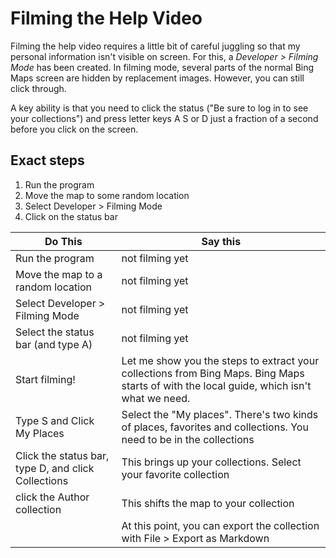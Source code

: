 ﻿# Filming the Help Video

Filming the help video requires a little bit of careful juggling so that my personal information isn't visible on screen. For this, a *Developer > Filming Mode* has been created. In filming mode, several parts of the normal Bing Maps screen are hidden by replacement images. However, you can still click through. 

A key ability is that you need to click the status ("Be sure to log in to see your collections") and press letter keys A S or D just a fraction of a second before you click on the screen.


## Exact steps 

1. Run the program
2. Move the map to some random location
3. Select Developer > Filming Mode
4. Click on the status bar


| Do This|Say this
|-----|-----
| Run the program|not filming yet
| Move the map to a random location	|not filming yet
| Select Developer > Filming Mode	|not filming yet
| Select the status bar (and type A)|not filming yet
| Start filming!					| Let me show you the steps to extract your collections from Bing Maps. Bing Maps starts of with the local guide, which isn't what we need.
| Type S and Click My Places		| Select the "My places". There's two kinds of places, favorites and collections. You need to be in the collections
| Click the status bar, type D, and click Collections| This brings up your collections. Select your favorite collection
| click the Author collection		| This shifts the map to your collection
|  | At this point, you can export the collection with File > Export as Markdown|